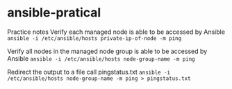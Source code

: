 # ansible-pratical
Practice notes
Verify each managed node is able to be accessed by Ansible 
```ansible -i /etc/ansible/hosts private-ip-of-node -m ping```

Verify all nodes in the managed node group is able to be accessed by Ansible 
```ansible -i /etc/ansible/hosts node-group-name -m ping```

Redirect the output to a file call pingstatus.txt
```ansible -i /etc/ansible/hosts node-group-name -m ping > pingstatus.txt```

